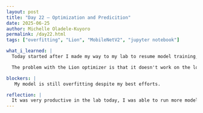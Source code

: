 ```yaml
---
layout: post
title: "Day 22 – Optimization and Predicition"
date: 2025-06-25
author: Michelle Oladele-Kuyoro
permalink: /day22.html
tags: ["overfitting", "Lion", "MobileNetV2", "jupyter notebook"]

what_i_learned: |
  Today started after I made my way to my lab to resume model training, as is the goal for this week. I tried rerunning the original code base to see if there was going to be a difference compared to the changes I made, but there wasn't. The accuracy of the model stands at 50%, but I was able to run a diffrent one that gave me 53%, which is a very very small improvement. I will also try to run another on the google colab gpu to see if there will be a diffrence using the Lion optimizer. 

  The problem with the Lion optimizer is that it doesn't work on the local run so I might have to do it on google colab, but there's a limit to the gpu so I ill have to run on a small number of epochs, but hopefully it will yield better results. I will try this tommorow. I was also able to start drafting what would be on my powerpoint for the mid summer symposium now in july.

blockers: |
   My model is still overfitting despite my best efforts.

reflection: |
  It was very productive in the lab today, I was able to run more models, I am currently running one with 60 epochs. I tried going back to the original codebase to see if there was something that I was missing and why my model keeps overfitting, but alas I couldn't really see any issues. I will ask my mentor to look over it to tell me if I have made a wrong turn somewhere. I look forward to the progress I will make tommorow.
---
```

